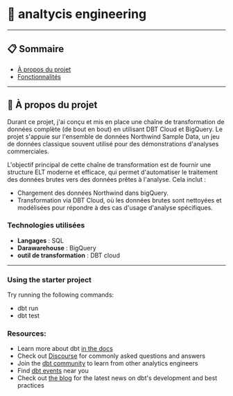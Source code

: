 # 🌟 analtycis engineering



---

## 📋 Sommaire

- [À propos du projet](#à-propos-du-projet)
- [Fonctionnalités](#fonctionnalités)

---

## 🎯 À propos du projet

Durant ce projet, j'ai conçu et mis en place une chaîne de transformation de données complète (de bout en bout) en utilisant DBT Cloud et BigQuery. Le projet s'appuie sur l'ensemble de données Northwind Sample Data, un jeu de données classique souvent utilisé pour des démonstrations d'analyses commerciales.

L'objectif principal de cette chaîne de transformation est de fournir une structure ELT moderne et efficace, qui permet d'automatiser le traitement des données brutes vers des données prêtes à l'analyse. Cela inclut :

- Chargement  des données Northwind dans bigQuery.
- Transformation via DBT Cloud, où les données brutes sont nettoyées et modélisées pour répondre à des cas d'usage d'analyse spécifiques.
### Technologies utilisées

- **Langages** : SQL 
- **Darawarehouse** : BigQuery  
- **outil de  transformation** : DBT cloud

---
### Using the starter project

Try running the following commands:
- dbt run
- dbt test


### Resources:
- Learn more about dbt [in the docs](https://docs.getdbt.com/docs/introduction)
- Check out [Discourse](https://discourse.getdbt.com/) for commonly asked questions and answers
- Join the [dbt community](https://getdbt.com/community) to learn from other analytics engineers
- Find [dbt events](https://events.getdbt.com) near you
- Check out [the blog](https://blog.getdbt.com/) for the latest news on dbt's development and best practices
